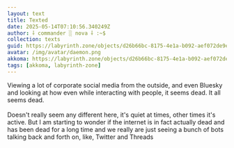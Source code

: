 ```yaml
---
layout: text
title: Texted
date: 2025-05-14T07:10:56.340249Z
author: ⸸ commander ░ nova ⸸ :~$
collection: texts
guid: https://labyrinth.zone/objects/d26b66bc-8175-4e1a-b092-aef072de9eb1
avatar: /img/avatar/daemon.png
akkoma: https://labyrinth.zone/objects/d26b66bc-8175-4e1a-b092-aef072de9eb1
tags: [akkoma, labyrinth-zone]
---
```


<p>Viewing a lot of corporate social media from the outside, and even Bluesky and looking at how even while interacting with people, it seems dead. It all seems dead.<br><br>Doesn't really seem any different here, it's quiet at times, other times it's active. But I am starting to wonder if the internet is in fact actually dead and has been dead for a long time and we really are just seeing a bunch of bots talking back and forth on, like, Twitter and Threads</p>